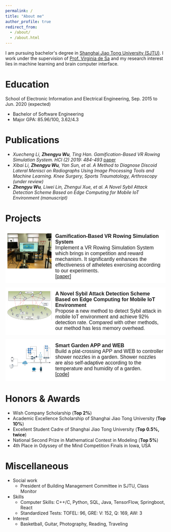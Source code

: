 ```yaml
---
permalink: /
title: "About me"
author_profile: true
redirect_from: 
  - /about/
  - /about.html
---
```


I am pursuing bachelor's degree in [Shanghai Jiao Tong University (SJTU)](http://en.sjtu.edu.cn/). I work under the supervision of [Prof. Virginia de Sa](http://www.cogsci.ucsd.edu/~desa/) and my research interest lies in machine learning and brain computer interface. 

Education
======
School of Electronic Information and Electrical Engineering, Sep. 2015 to Jun. 2020 (expected)   

* Bachelor of Software Engineering
* Major GPA: 85.96/100, 3.62/4.3

Publications
======
* _Xuecheng Li, **Zhengyu Wu**, Ting Han. Gamification-Based VR Rowing Simulation System. HCI (2) 2019: 484-493_ [paper](https://link.springer.com/chapter/10.1007%2F978-3-030-22643-5_38)
* _Xibai Li, **Zhengyu Wu**, Yan Sun, et al. A Method to Diagnose Discoid Lateral Menisci on Radiographs Using Image Processing Tools and Machine Learning. Knee Surgery, Sports Traumatology, Arthroscopy (under review)_
* _**Zhengyu Wu**, Liwei Lin, Zhengui Xue, et al. A Novel Sybil Attack Detection Scheme Based on Edge Computing for Mobile IoT Environment (manuscript)_


Projects
======
<style type="text/css">
.tg  {border-collapse:collapse;border-spacing:0;}
.tg td{font-family:Arial, sans-serif;font-size:16px;padding:10px 5px;border-style:solid;border-width:1px;overflow:hidden;word-break:normal;border-color:black;}
.tg th{font-family:Arial, sans-serif;font-size:16px;font-weight:normal;padding:10px 5px;border-style:solid;border-width:1px;overflow:hidden;word-break:normal;border-color:black;}
.tg .tg-oe15{background-color:#ffffff;border-color:#ffffff;text-align:left;vertical-align:top}
</style>
<table class="tg">
  <tr>
    <th class="tg-oe15" width="30%">
      <img src="../images/row.png" alt="我的照片" />
    </th>
    <th class="tg-oe15">
      <b>Gamification-Based VR Rowing Simulation System</b> <br> 
      Implement a VR Rowing Simulation System which brings in competition and reward mechanism. It significantly enhances the effectiveness of atheletes exercising according to our experiments.<br>
      <a href="https://link.springer.com/chapter/10.1007%2F978-3-030-22643-5_38">[paper]</a>
    </th>
  </tr>
</table>

<table class="tg">
  <tr>
    <th class="tg-oe15" width="30%">
      <img src="../images/sybil.png" alt="我的照片" />
    </th>
    <th class="tg-oe15">
      <b>A Novel Sybil Attack Detection Scheme Based on Edge Computing for Mobile IoT Environment</b> <br> 
      Propose a new method to detect Sybil attack in mobile IoT environment and achieve 92% detection rate. Compared with other methods, our method has less memory overhead. 
    </th>
  </tr>
</table>

<table class="tg">
  <tr>
    <th class="tg-oe15" width="30%">
      <img src="../images/app.png" alt="我的照片" />
    </th>
    <th class="tg-oe15">
      <b>Smart Garden APP and WEB </b> <br> 
      Build a plat-crossing APP and WEB to controller shower nozzles in a garden. Shower nozzles are also self-adaptive according to the temperature and humidity of a garden. <br> 
      <a href="https://github.com/zhengyu-wu/Smart-Garden">[code]</a>
    </th>
  </tr>
</table>

 
Honors & Awards
======
- Wish Company Scholarship (**Top 2%**)
- Academic Excellence Scholarship of Shanghai Jiao Tong University (**Top 10%**) 
- Excellent Student Cadre of Shanghai Jiao Tong University (**Top 0.5%, twice**) 
- National Second Prize in Mathematical Contest in Modeling (**Top 5%**)
- 4th Place in Odyssey of the Mind Competition Finals in Iowa, USA

Miscellaneous
======
- Social work
  - President of Building Management Committee in SJTU, Class Monitor
- Skills
  - Computer Skills: C++/C, Python, SQL, Java, TensorFlow, Springboot, React
  - Standardized Tests: TOFEL: 96, GRE: V: 152, Q: 169, AW: 3
- Interest
  - Basketball, Guitar, Photography, Reading, Traveling


